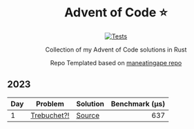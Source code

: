 <div align="center">

# Advent of Code ⭐️



[![Tests](https://github.com/Frazzer951/AOC_Rust/actions/workflows/ci.yml/badge.svg)](https://github.com/Frazzer951/AOC_Rust/actions/workflows/ci.yml)


Collection of my Advent of Code solutions in Rust<br>

Repo Templated based on [maneatingape repo](https://github.com/maneatingape/advent-of-code-rust/tree/main)

</div>


## 2023

| Day | Problem | Solution | Benchmark (μs) |
| --- | --- | --- | --: |
| 1 | [Trebuchet?!](https://adventofcode.com/2023/day/1) | [Source](src/year2023/day01.rs) | 637 |